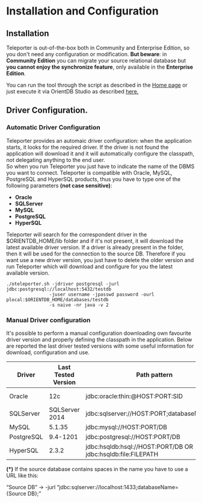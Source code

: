 
# Installation and Configuration

## Installation

Teleporter is out-of-the-box both in Community and Enterprise Edition, so you don't need any configuration or modification.
**But beware**: in **Community Edition** you can migrate your source relational database but **you cannot enjoy the synchronize feature**, only available in the **Enterprise Edition**.

You can run the tool through the script as described in the [Home page](Teleporter-Home.md) or just execute it via OrientDB Studio as described [here.](../studio/backups-imports-exports/Studio-Teleporter.md)

## Driver Configuration.

### Automatic Driver Configuration
Teleporter provides an automaic driver configuration: when the application starts, it looks for the required driver. If the driver is not found the application will download it and it will automatically configure the classpath, not delegating anything to the end user.   
So when you run Teleporter you just have to indicate the name of the DBMS you want to connect. Teleporter is compatible with Oracle, MySQL, PostgreSQL and HyperSQL products, thus you have to type one of the following parameters **(not case sensitive)**:

- **Oracle**
- **SQLServer**
- **MySQL**
- **PostgreSQL**
- **HyperSQL**

Teleporter will search for the correspondent driver in the $ORIENTDB_HOME/lib folder and if it's not present, it will download the latest available driver version. If a driver is already present in the folder, then it will be used for the connection to the source DB.
Therefore if you want use a new driver version, you just have to delete the older version and run Teleporter which will download and configure for you the latest available version.

```
./oteleporter.sh -jdriver postgresql -jurl jdbc:postgresql://localhost:5432/testdb 
                -juser username -jpasswd password -ourl plocal:$ORIENTDB_HOME/databases/testdb 
                -s naive -nr java -v 2
``` 

### Manual Driver configuration
It's possible to perform a manual configuration downloading own favourite driver version and properly defining the classpath in the application. 
Below are reported the last driver tested versions with some useful information for download, configuration and use.     
       
| Driver     | Last Tested Version |  Path pattern | Path Example | Link for download |
|------------|---------------------|--------------|--------------|-------------------|
| Oracle     | 12c | jdbc:oracle:thin:@HOST:PORT:SID | jdbc:oracle:thin:@localhost:1521:orcl | http://www.oracle.com/technetwork/database/features/jdbc/default-2280470.html |
| SQLServer  | SQLServer 2014 | jdbc:sqlserver://HOST:PORT;databaseName=DB | jdbc:sqlserver://localhost:1433;databaseName=testdb; **(\*)**| http://www.java2s.com/Code/JarDownload/sqljdbc4/sqljdbc4-2.0.jar.zip |
| MySQL      | 5.1.35   | jdbc:mysql://HOST:PORT/DB | jdbc:mysql://localhost:3306/testdb | http://dev.mysql.com/downloads/connector/j/ |
| PostgreSQL | 9.4-1201 | jdbc:postgresql://HOST:PORT/DB | jdbc:postgresql://localhost:5432/testdb | https://jdbc.postgresql.org/download.html |
| HyperSQL   | 2.3.2 | jdbc:hsqldb:hsql://HOST:PORT/DB OR jdbc:hsqldb:file:FILEPATH | jdbc:hsqldb:hsql://localhost:9500/testdb OR jdbc:hsqldb:file:testdb | http://central.maven.org/maven2/org/hsqldb/hsqldb/2.3.3/hsqldb-2.3.3.jar |

**(\*)**  If the source database contains spaces in the name you have to use a URL like this:

“Source DB” →  -jurl “jdbc:sqlserver://localhost:1433;databaseName={Source DB};”
